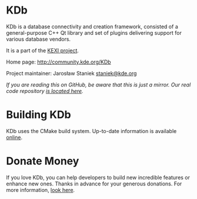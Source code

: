 # KDb

KDb is a database connectivity and creation framework, consisted of a general-purpose
C++ Qt library and set of plugins delivering support for various database vendors.

It is a part of the [KEXI project](http://www.kexi-project.org).

Home page: http://community.kde.org/KDb

Project maintainer: Jarosław Staniek <staniek@kde.org>

*If you are reading this on GitHub, be aware that this is just a mirror.
Our real code repository [is located here](https://invent.kde.org/libraries/kdb).*

# Building KDb

KDb uses the CMake build system. Up-to-date information is available
[online](http://community.kde.org/KDb/Build).

# Donate Money

If you love KDb, you can help developers to build new incredible features or
enhance new ones. Thanks in advance for your generous donations.
For more information, [look here](https://community.kde.org/Kexi/Contact#Donations).
